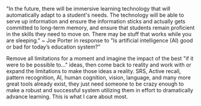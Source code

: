 "In the future, there will be immersive learning technology that will automatically adapt to a student's needs. The technology will be able to serve up information and ensure the information sticks and actually gets committed to long-term memory, and ensure that students remain proficient in the skills they need to move on. There may be stuff that works while you are sleeping." ~ Joe Porter in response to "Is artificial intelligence (AI) good or bad for today’s education system?"

Remove all limitations for a moment and imagine the impact of the best "if it were to be possible to..." ideas, then come back to reality and work with or expand the limitations to make those ideas a reality. SRS, Active recall, pattern recognition, AI, human cognition, vision, language, and many more great tools already exist, they just need someone to be crazy enough to make a robust and successful system utilizing them in effort to dramatically advance learning. This is what I care about most.
